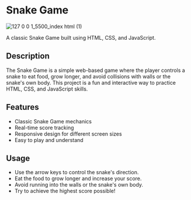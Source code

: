 # Snake Game
![127 0 0 1_5500_index html (1)](https://github.com/user-attachments/assets/11267490-9016-4822-8078-6d59ffbc63b5)

A classic Snake Game built using HTML, CSS, and JavaScript.

## Description

The Snake Game is a simple web-based game where the player controls a snake to eat food, grow longer, and avoid collisions with walls or the snake's own body. This project is a fun and interactive way to practice HTML, CSS, and JavaScript skills.

## Features

- Classic Snake Game mechanics
- Real-time score tracking
- Responsive design for different screen sizes
- Easy to play and understand

## Usage
- Use the arrow keys to control the snake's direction.
- Eat the food to grow longer and increase your score.
- Avoid running into the walls or the snake's own body.
- Try to achieve the highest score possible!
  



